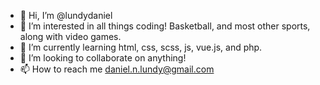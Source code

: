 - 👋 Hi, I’m @lundydaniel
- 👀 I’m interested in all things coding! Basketball, and most other sports, along with video games. 
- 🌱 I’m currently learning html, css, scss, js, vue.js, and php. 
- 💞️ I’m looking to collaborate on anything!
- 📫 How to reach me daniel.n.lundy@gmail.com

<!---
lundydaniel/lundydaniel is a ✨ special ✨ repository because its `README.md` (this file) appears on your GitHub profile.
You can click the Preview link to take a look at your changes.
--->
